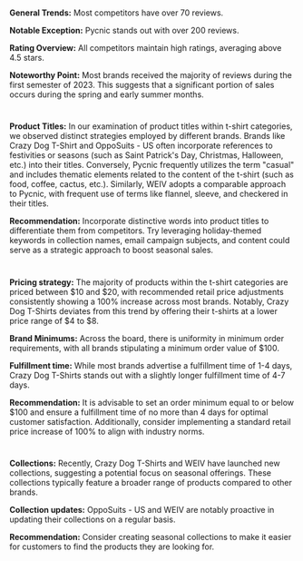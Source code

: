 
<!-- Review analysis -->
#

__General Trends:__ Most competitors have over 70 reviews.

__Notable Exception:__ Pycnic stands out with over 200 reviews.

__Rating Overview:__ All competitors maintain high ratings, averaging above 4.5 stars.

__Noteworthy Point:__ Most brands received the majority of reviews during the first semester of 2023. This suggests that a significant portion of sales occurs during the spring and early summer months.

#

<!-- Product optimization analysis -->

# 

__Product Titles:__ In our examination of product titles within t-shirt categories, we observed distinct strategies employed by different brands. Brands like Crazy Dog T-Shirt and OppoSuits - US often incorporate references to festivities or seasons (such as Saint Patrick's Day, Christmas, Halloween, etc.) into their titles. Conversely, Pycnic frequently utilizes the term "casual" and includes thematic elements related to the content of the t-shirt (such as food, coffee, cactus, etc.). Similarly, WEIV adopts a comparable approach to Pycnic, with frequent use of terms like flannel, sleeve, and checkered in their titles.

__Recommendation:__ Incorporate distinctive words into product titles to differentiate them from competitors. Try leveraging holiday-themed keywords in collection names, email campaign subjects, and content could serve as a strategic approach to boost seasonal sales.

# 

<!-- Competitor pricing, minimum order and fulfillment analysis -->

__Pricing strategy:__ The majority of products within the t-shirt categories are priced between \$10 and \$20, with recommended retail price adjustments consistently showing a 100% increase across most brands. Notably, Crazy Dog T-Shirts deviates from this trend by offering their t-shirts at a lower price range of \$4 to \$8.

__Brand Minimums:__ Across the board, there is uniformity in minimum order requirements, with all brands stipulating a minimum order value of $100.

__Fulfillment time:__ While most brands advertise a fulfillment time of 1-4 days, Crazy Dog T-Shirts stands out with a slightly longer fulfillment time of 4-7 days.

__Recommendation:__ It is advisable to set an order minimum equal to or below \$100 and ensure a fulfillment time of no more than 4 days for optimal customer satisfaction. Additionally, consider implementing a standard retail price increase of 100% to align with industry norms.

#

<!-- Competitor collection analysis -->

# 

__Collections:__ Recently, Crazy Dog T-Shirts and WEIV have launched new collections, suggesting a potential focus on seasonal offerings. These collections typically feature a broader range of products compared to other brands.

__Collection updates:__ OppoSuits - US and WEIV are notably proactive in updating their collections on a regular basis.

__Recommendation:__ Consider creating seasonal collections to make it easier for customers to find the products they are looking for.

#

<!-- end -->
